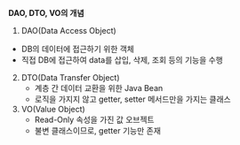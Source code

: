 **DAO, DTO, VO의 개념**

1.  DAO(Data Access Object)
   * DB의 데이터에 접근하기 위한 객체
   * 직접 DB에 접근하여 data를 삽입, 삭제, 조회 등의 기능을 수행
2. DTO(Data Transfer Object)
   * 계층 간 데이터 교환을 위한 Java Bean
   * 로직을 가지지 않고 getter, setter 메서드만을 가지는 클래스
3. VO(Value Object)
   * Read-Only 속성을 가진 값 오브젝트
   * 불변 클래스이므로, getter 기능만 존재